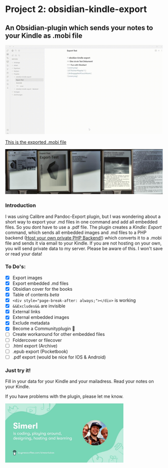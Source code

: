 # Project 2: obsidian-kindle-export 
## An Obsidian-plugin which sends your notes to your Kindle as .mobi file
![](https://github.com/SimeonLukas/obsidian-kindle-export/raw/main/files/screenrecord.gif)

[This is the exported .mobi file](https://github.com/SimeonLukas/obsidian-kindle-export/blob/main/files/Export-Test.mobi)

![](https://github.com/SimeonLukas/obsidian-kindle-export/raw/main/files/ebook.jpg)

### Introduction
I was using Calibre and Pandoc-Export plugin, but I was wondering about a short way to export your .md files in one command and add all embedded files. So you dont have to use a .pdf file. The plugin creates a *Kindle: Export* command, which sends all embedded images and .md files to a PHP backend ([Host your own private PHP Backend!](https://github.com/SimeonLukas/Obsidian2Kindle)) which converts it to a .mobi file and sends it via email to your Kindle. If you are not hosting on your own, you will send private data to my server. Please be aware of this. I won't save or read your data!

### To Do's:
- [x] Export images
- [x] Export embedded .md files
- [x] Obsidian cover for the books
- [x] Table of contents *beta*
- [x] ```<div style="page-break-after: always;"></div>``` is working
- [x] ```&&Excludes&&``` are invisible
- [x] External links
- [x] External embedded images
- [x] Exclude metadata
- [x] Become a Communityplugin 🎉 
 - [ ] Create workaround for other embedded files
- [ ] Foldercover or filecover
- [ ] .html export (Archive)
- [ ] .epub export (Pocketbook)
- [ ] .pdf export (would be nice for IOS & Android)

### Just try it!
Fill in your data for your Kindle and your mailadress.
Read your notes on your Kindle.

If you have problems with the plugin, please let me know.

<a href="https://www.buymeacoffee.com/simeonlukas" target="_blank" ><img src="https://github.com/SimeonLukas/obsidian-kindle-export/raw/main/files/coffee.jpg" width="75%"></a>




